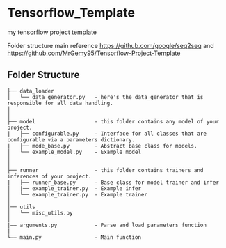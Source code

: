 # Tensorflow_Template
my tensorflow project template

Folder structure main reference https://github.com/google/seq2seq and https://github.com/MrGemy95/Tensorflow-Project-Template


## Folder Structure
```
├── data_loader
│   └── data_generator.py   - here's the data_generator that is responsible for all data handling.
│
│
├── model                   - this folder contains any model of your project.
|   ├── configurable.py     - Interface for all classes that are configurable via a parameters dictionary.  
|   ├── mode_base.py        - Abstract base class for models.
│   └── example_model.py    - Example model
│
│
├── runner                  - this folder contains trainers and inferences of your project.
|   ├── runner_base.py      - Base class for model trainer and infer
│   |── example_trainer.py  - Example infer
│   └── example_trainer.py  - Example trainer
│ 
│── utils
│   └── misc_utils.py
│
|—— arguments.py            - Parse and load parameters function
|
└—— main.py                 - Main function
```
